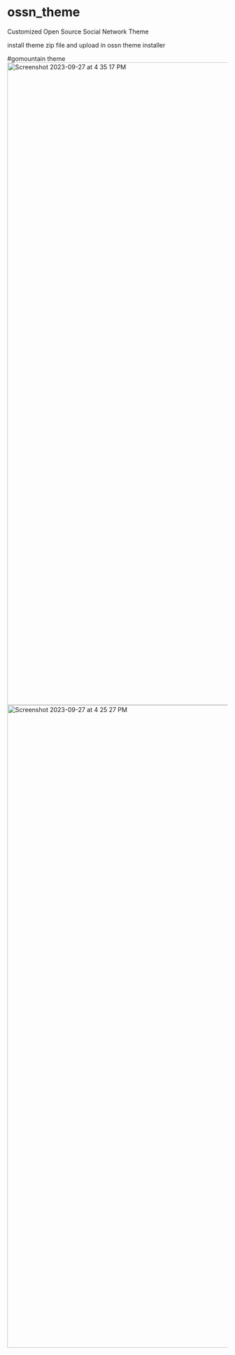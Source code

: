 # ossn_theme
Customized Open Source Social Network Theme

install theme zip file and upload in ossn theme installer

#gomountain theme
<img width="1470" alt="Screenshot 2023-09-27 at 4 35 17 PM" src="https://github.com/SoePhyu99/ossn_theme/assets/133002857/9ead560c-3505-4a12-8f44-e15adb06ea3c">
<img width="1470" alt="Screenshot 2023-09-27 at 4 25 27 PM" src="https://github.com/SoePhyu99/ossn_theme/assets/133002857/b9f4051f-1ba2-48b9-8035-6054f09d4de0">
